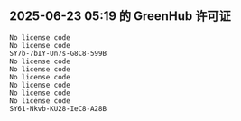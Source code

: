 ## 2025-06-23 05:19 的 GreenHub 许可证
```
No license code
No license code
SY7b-7bIY-Un7s-G8C8-599B
No license code
No license code
No license code
No license code
No license code
No license code
SY61-Nkvb-KU28-IeC8-A28B
```
